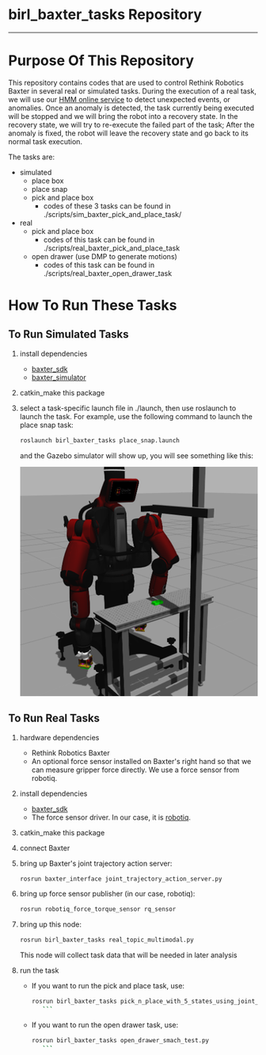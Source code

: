 # birl_baxter_tasks Repository
---

# Purpose Of This Repository
This repository contains codes that are used to control Rethink Robotics Baxter in several real or simulated tasks. During the execution of a real task, we will use our [HMM online service](https://github.com/birlrobotics/HMM) to detect unexpected events, or anomalies. Once an anomaly is detected, the task currently being executed will be stopped and we will bring the robot into a recovery state. In the recovery state, we will try to re-execute the failed part of the task; After the anomaly is fixed, the robot will leave the recovery state and go back to its normal task execution. 

The tasks are:
- simulated
  - place box
  - place snap
  - pick and place box
    - codes of these 3 tasks can be found in ./scripts/sim_baxter_pick_and_place_task/
- real
  - pick and place box
    - codes of this task can be found in ./scripts/real_baxter_pick_and_place_task
  - open drawer (use DMP to generate motions)
    - codes of this task can be found in ./scripts/real_baxter_open_drawer_task

# How To Run These Tasks
## To Run Simulated Tasks
1. install dependencies
   - [baxter_sdk](http://sdk.rethinkrobotics.com/wiki/Workstation_Setup) 
   - [baxter_simulator](http://sdk.rethinkrobotics.com/wiki/Simulator_Installation)

1. catkin_make this package

1. select a task-specific launch file in ./launch, then use roslaunch to launch the task. For example, use the following command to launch the place snap task:  

    ```bash
    roslaunch birl_baxter_tasks place_snap.launch
    ```
    and the Gazebo simulator will show up, you will see something like this:

    ![place snap task](https://github.com/birlrobotics/birl_baxter_common/blob/master/media/full.png)

## To Run Real Tasks
1. hardware dependencies
   - Rethink Robotics Baxter
   - An optional force sensor installed on Baxter's right hand so that we can measure gripper force directly. We use a force sensor from robotiq.

1. install dependencies
   - [baxter_sdk](http://sdk.rethinkrobotics.com/wiki/Workstation_Setup)
   - The force sensor driver. In our case, it is [robotiq](https://github.com/ros-industrial/robotiq.git).

1. catkin_make this package

1. connect Baxter

1. bring up Baxter's joint trajectory action server:
    ```bash
    rosrun baxter_interface joint_trajectory_action_server.py
    ```

1. bring up force sensor publisher (in our case, robotiq):
    ```bash
    rosrun robotiq_force_torque_sensor rq_sensor 
    ```
1. bring up this node:
    ```bash
    rosrun birl_baxter_tasks real_topic_multimodal.py
    ```
    This node will collect task data that will be needed in later analysis
    
1. run the task
    - If you want to run the pick and place task, use:
        ```bash
        rosrun birl_baxter_tasks pick_n_place_with_5_states_using_joint_trajectory_and_smach_with_recovery.py
           ```
    - If you want to run the open drawer task, use:
        ```bash
        rosrun birl_baxter_tasks open_drawer_smach_test.py
           ```    





